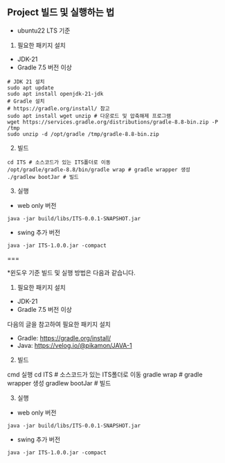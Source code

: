 ## Project 빌드 및 실행하는 법
 * ubuntu22 LTS 기준
1. 필요한 패키지 설치
 - JDK-21
 - Gradle 7.5 버전 이상
```
# JDK 21 설치
sudo apt update 
sudo apt install openjdk-21-jdk
# Gradle 설치
# https://gradle.org/install/ 참고
sudo apt install wget unzip # 다운로드 및 압축해제 프로그램
wget https://services.gradle.org/distributions/gradle-8.8-bin.zip -P /tmp
sudo unzip -d /opt/gradle /tmp/gradle-8.8-bin.zip
```

2. 빌드
```
cd ITS # 소스코드가 있는 ITS폴더로 이동
/opt/gradle/gradle-8.8/bin/gradle wrap # gradle wrapper 생성
./gradlew bootJar # 빌드
```

3. 실행

- web only  버전
```
java -jar build/libs/ITS-0.0.1-SNAPSHOT.jar
```

- swing 추가 버전
```
java -jar ITS-1.0.0.jar -compact
```
===

*윈도우 기준 빌드 및 실행 방법은 다음과 같습니다.

1. 필요한 패키지 설치
 - JDK-21
 - Gradle 7.5 버전 이상

다음의 글을 참고하여 필요한 패키지 설치
 - Gradle: https://gradle.org/install/
 - Java: https://velog.io/@pikamon/JAVA-1

2. 빌드

cmd 실행
cd ITS # 소스코드가 있는 ITS폴더로 이동
gradle wrap # gradle wrapper 생성
gradlew bootJar # 빌드

3. 실행

- web only  버전
```
java -jar build/libs/ITS-0.0.1-SNAPSHOT.jar
```

- swing 추가 버전
```
java -jar ITS-1.0.0.jar -compact
```
